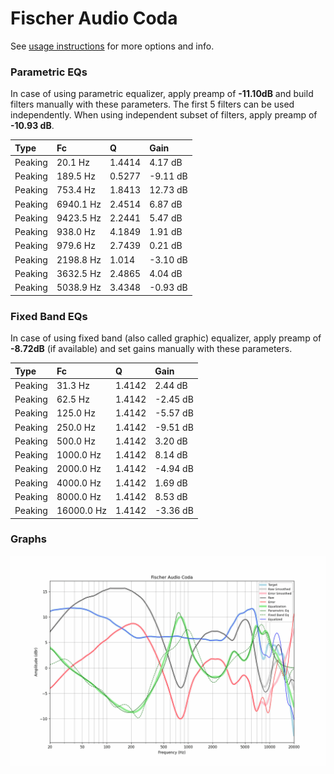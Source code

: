 # Fischer Audio Coda
See [usage instructions](https://github.com/jaakkopasanen/AutoEq#usage) for more options and info.

### Parametric EQs
In case of using parametric equalizer, apply preamp of **-11.10dB** and build filters manually
with these parameters. The first 5 filters can be used independently.
When using independent subset of filters, apply preamp of **-10.93 dB**.

| Type    | Fc        |      Q | Gain     |
|:--------|:----------|:-------|:---------|
| Peaking | 20.1 Hz   | 1.4414 | 4.17 dB  |
| Peaking | 189.5 Hz  | 0.5277 | -9.11 dB |
| Peaking | 753.4 Hz  | 1.8413 | 12.73 dB |
| Peaking | 6940.1 Hz | 2.4514 | 6.87 dB  |
| Peaking | 9423.5 Hz | 2.2441 | 5.47 dB  |
| Peaking | 938.0 Hz  | 4.1849 | 1.91 dB  |
| Peaking | 979.6 Hz  | 2.7439 | 0.21 dB  |
| Peaking | 2198.8 Hz | 1.014  | -3.10 dB |
| Peaking | 3632.5 Hz | 2.4865 | 4.04 dB  |
| Peaking | 5038.9 Hz | 3.4348 | -0.93 dB |

### Fixed Band EQs
In case of using fixed band (also called graphic) equalizer, apply preamp of **-8.72dB**
(if available) and set gains manually with these parameters.

| Type    | Fc         |      Q | Gain     |
|:--------|:-----------|:-------|:---------|
| Peaking | 31.3 Hz    | 1.4142 | 2.44 dB  |
| Peaking | 62.5 Hz    | 1.4142 | -2.45 dB |
| Peaking | 125.0 Hz   | 1.4142 | -5.57 dB |
| Peaking | 250.0 Hz   | 1.4142 | -9.51 dB |
| Peaking | 500.0 Hz   | 1.4142 | 3.20 dB  |
| Peaking | 1000.0 Hz  | 1.4142 | 8.14 dB  |
| Peaking | 2000.0 Hz  | 1.4142 | -4.94 dB |
| Peaking | 4000.0 Hz  | 1.4142 | 1.69 dB  |
| Peaking | 8000.0 Hz  | 1.4142 | 8.53 dB  |
| Peaking | 16000.0 Hz | 1.4142 | -3.36 dB |

### Graphs
![](./Fischer%20Audio%20Coda.png)